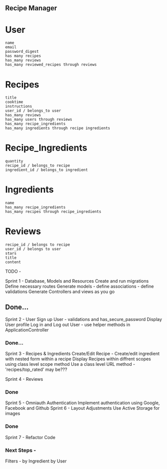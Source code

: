 ## Recipe Manager

# User
	name
	email
	password_digest
	has many recipes
	has_many reviews
	has_many reviewed_recipes through reviews

# Recipes
	title
	cooktime
	instructions
	user_id / belongs_to user
	has_many reviews
	has_many users through reviews
	has_many recipe_ingredients
	has_many ingredients through recipe ingredients


# Recipe_Ingredients
	quantity
	recipe_id / belongs_to recipe
	ingredient_id / belongs_to ingredient	


# Ingredients
	name
	has_many recipe_ingredients
	has_many recipes through recipe_ingredients

# Reviews
	recipe_id / belongs to recipe
	user_id / belongs to user
	stars
	title
	content

TODO - 

Sprint 1 - Database, Models and Resources
	Create and run migrations
	Define necessary routes
	Generate models
		- define associations
		- define validations
	Generate Controllers and views as you go 
## Done...

Sprint 2 - User
	Sign up User
		- validations and has_secure_password
	Display User profile
	Log in and Log out User
		- use helper methods in ApplicationController
### Done...

Sprint 3 - Recipes & Ingredients
	Create/Edit Recipe
		- Create/edit ingredient with nested form within a recipe
	Display Recipes within diffrent scopes using class level scope method
	Use a class level URL method - 'recipes/top_rated' may be???

Sprint 4 - Reviews
### Done

Sprint 5 - Omniauth Authentication
	Implement authentication using Google, Facebook and Github
Sprint 6 - Layout Adjustments
	Use Active Storage for images
### Done

Sprint 7 - Refactor Code


### Next Steps -
Filters -
	by Ingredient
	by User
	




